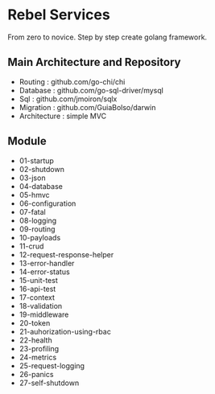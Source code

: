 # Rebel Services
From zero to novice. Step by step create golang framework.

## Main Architecture and Repository
- Routing : github.com/go-chi/chi
- Database : github.com/go-sql-driver/mysql
- Sql : github.com/jmoiron/sqlx
- Migration : github.com/GuiaBolso/darwin
- Architecture : simple MVC  

## Module
- 01-startup
- 02-shutdown
- 03-json
- 04-database
- 05-hmvc
- 06-configuration
- 07-fatal
- 08-logging
- 09-routing
- 10-payloads
- 11-crud
- 12-request-response-helper
- 13-error-handler
- 14-error-status
- 15-unit-test
- 16-api-test
- 17-context
- 18-validation
- 19-middleware
- 20-token
- 21-auhorization-using-rbac
- 22-health
- 23-profiling
- 24-metrics
- 25-request-logging
- 26-panics
- 27-self-shutdown